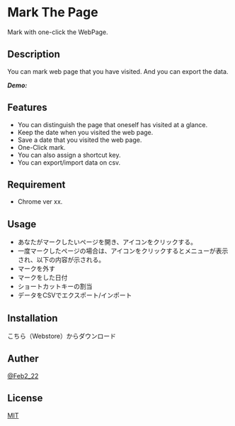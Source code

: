 # Mark The Page
Mark with one-click the WebPage.

## Description
You can mark web page that you have visited.
And you can export the data.

***Demo:***

## Features

- You can distinguish the page that oneself has visited at a glance.
- Keep the date when you visited the web page.
- Save a date that you visited the web page.
- One-Click mark.
- You can also assign a shortcut key.
- You can export/import data on csv.

## Requirement

- Chrome ver xx.

## Usage

- あなたがマークしたいページを開き、アイコンをクリックする。
- 一度マークしたページの場合は、アイコンをクリックするとメニューが表示され、以下の内容が示される。
 - マークを外す
 - マークをした日付
 - ショートカットキーの割当
 - データをCSVでエクスポート/インポート

## Installation
こちら（Webstore）からダウンロード

## Auther

[@Feb2_22](https://twitter.con/Feb2_22)

## License
[MIT](http://b4b4r07.mit-license.org/)
